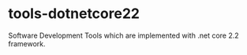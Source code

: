 # tools-dotnetcore22

Software Development Tools which are implemented with .net core 2.2 framework.
